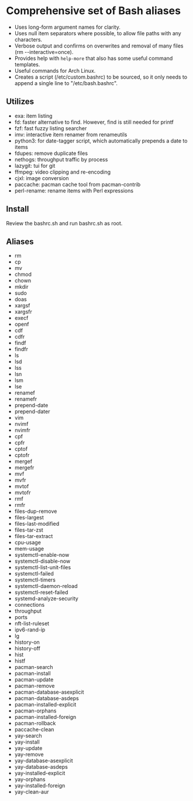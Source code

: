 # Comprehensive set of Bash aliases

* Uses long-form argument names for clarity.
* Uses null item separators where possible, to allow file paths with any characters.
* Verbose output and confirms on overwrites and removal of many files (rm --interactive=once).
* Provides help with `help-more` that also has some useful command templates.
* Useful commands for Arch Linux.
* Creates a script (/etc/custom.bashrc) to be sourced, so it only needs to append a single line to "/etc/bash.bashrc".

## Utilizes

* exa: item listing
* fd: faster alternative to find. However, find is still needed for printf
* fzf: fast fuzzy listing searcher
* imv: interactive item renamer from renameutils
* python3: for date-tagger script, which automatically prepends a date to items
* fdupes: remove duplicate files
* nethogs: throughput traffic by process
* lazygit: tui for git
* ffmpeg: video clipping and re-encoding
* cjxl: image conversion
* paccache: pacman cache tool from pacman-contrib
* perl-rename: rename items with Perl expressions

## Install
Review the bashrc.sh and run bashrc.sh as root.

## Aliases

* rm
* cp
* mv
* chmod
* chown
* mkdir
* sudo
* doas
* xargsf
* xargsfr
* execf
* openf
* cdf
* cdfr
* findf
* findfr
* ls
* lsd
* lss
* lsn
* lsm
* lse
* renamef
* renamefr
* prepend-date
* prepend-dater
* vim
* nvimf
* nvimfr
* cpf
* cpfr
* cptof
* cptofr
* mergef
* mergefr
* mvf
* mvfr
* mvtof
* mvtofr
* rmf
* rmfr
* files-dup-remove
* files-largest
* files-last-modified
* files-tar-zst
* files-tar-extract
* cpu-usage
* mem-usage
* systemctl-enable-now
* systemctl-disable-now
* systemctl-list-unit-files
* systemctl-failed
* systemctl-timers
* systemctl-daemon-reload
* systemctl-reset-failed
* systemd-analyze-security
* connections
* throughput
* ports
* nft-list-ruleset
* ipv6-rand-ip
* lg
* history-on
* history-off
* hist
* histf
* pacman-search
* pacman-install
* pacman-update
* pacman-remove
* pacman-database-asexplicit
* pacman-database-asdeps
* pacman-installed-explicit
* pacman-orphans
* pacman-installed-foreign
* pacman-rollback
* paccache-clean
* yay-search
* yay-install
* yay-update
* yay-remove
* yay-database-asexplicit
* yay-database-asdeps
* yay-installed-explicit
* yay-orphans
* yay-installed-foreign
* yay-clean-aur
